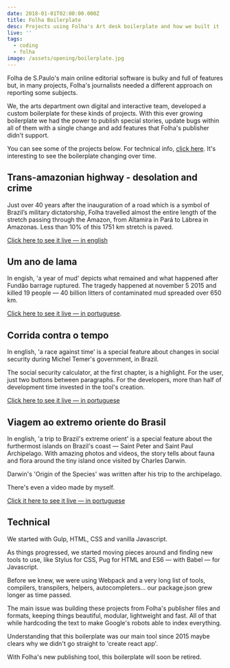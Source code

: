 ```yaml
---
date: 2018-01-01T02:00:00.000Z
title: Folha Boilerplate
desc: Projects using Folha's Art desk boilerplate and how we built it
live: ''
tags:
  - coding
  - folha
image: /assets/opening/boilerplate.jpg
---
```


Folha de S.Paulo's main online editorial software is bulky and full of features but, in many projects, Folha's journalists needed a different approach on reporting some subjects.

We, the arts department own digital and interactive team, developed a custom boilerplate for these kinds of projects. With this ever growing boilerplate we had the power to publish special stories, update bugs within all of them with a single change and add features that Folha's publisher didn't support.

You can see some of the projects below. For technical info, [click here](#technical). It's interesting to see the boilerplate changing over time.

## Trans-amazonian highway - desolation and crime

Just over 40 years after the inauguration of a road which is a symbol of Brazil’s military dictatorship, Folha travelled almost the entire length of the stretch passing through the Amazon, from Altamira in Pará to Lábrea in Amazonas. Less than 10% of this 1751 km stretch is paved.

[Click here to see it live — in english](http://arte.folha.uol.com.br/cotidiano/2016/transamazonica/en/)


## Um ano de lama

In engish, 'a year of mud' depicts what remained and what happened after Fundão barrage ruptured. The tragedy happened at november 5 2015 and killed 19 people — 40 billion litters of contaminated mud spreaded over 650 km.

[Click here to see it live — in portuguese](http://arte.folha.uol.com.br/cotidiano/2016/um-ano-de-lama/).

## Corrida contra o tempo

In english, 'a race against time' is a special feature about changes in social security during Michel Temer's government, in Brazil.

The social security calculator, at the first chapter, is a highlight. For the user, just two buttons between paragraphs. For the developers, more than half of development time invested in the tool's creation.

[Click here to see it live — in portuguese](http://arte.folha.uol.com.br/mercado/2017/previdencia/introducao/)

## Viagem ao extremo oriente do Brasil

In english, 'a trip to Brazil's extreme orient' is a special feature about the furthermost islands on Brazil's coast — Saint Peter and Saint Paul Archipelago. With amazing photos and videos, the story tells about fauna and flora around the tiny island once visited by Charles Darwin.

Darwin's 'Origin of the Species' was written after his trip to the archipelago.

There's even a video made by myself.

<div class="video" title="" data-video="jv2oYhIdbxo"></div>

[Click it here to see it live — in portuguese](https://arte.folha.uol.com.br/ciencia/2017/arquipelago/historia/)

## Technical

We started with Gulp, HTML, CSS and vanilla Javascript.

As things progressed, we started moving pieces around and finding new tools to use, like Stylus for CSS, Pug for HTML and ES6 — with Babel — for Javascript.

Before we knew, we were using Webpack and a very long list of tools, compilers, transpilers, helpers, autocompleters... our package.json grew longer as time passed.

The main issue was building these projects from Folha's publisher files and formats, keeping things beautiful, modular, lightweight and fast. All of that while hardcoding the text to make Google's robots able to index everything.

Understanding that this boilerplate was our main tool since 2015 maybe clears why we didn't go straight to 'create react app'.

With Folha's new publishing tool, this boilerplate will soon be retired.